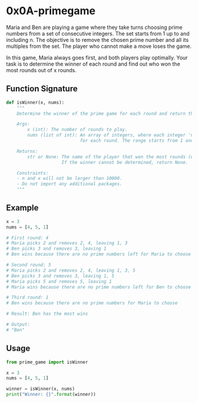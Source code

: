 # 0x0A-primegame

Maria and Ben are playing a game where they take turns choosing prime numbers from a set of consecutive integers. The set starts from 1 up to and including n. The objective is to remove the chosen prime number and all its multiples from the set. The player who cannot make a move loses the game.

In this game, Maria always goes first, and both players play optimally. Your task is to determine the winner of each round and find out who won the most rounds out of x rounds.

## Function Signature

```python
def isWinner(x, nums):
    """
    Determine the winner of the prime game for each round and return the player who won the most rounds.

    Args:
        x (int): The number of rounds to play.
        nums (list of int): An array of integers, where each integer 'n' represents the upper boundary of the range
                            for each round. The range starts from 1 and goes up to 'n'.

    Returns:
        str or None: The name of the player that won the most rounds (either "Maria" or "Ben"). 
                     If the winner cannot be determined, return None.

    Constraints:
    - n and x will not be larger than 10000.
    - Do not import any additional packages.
    """
```

## Example

```python
x = 3
nums = [4, 5, 1]

# First round: 4
# Maria picks 2 and removes 2, 4, leaving 1, 3
# Ben picks 3 and removes 3, leaving 1
# Ben wins because there are no prime numbers left for Maria to choose

# Second round: 5
# Maria picks 2 and removes 2, 4, leaving 1, 3, 5
# Ben picks 3 and removes 3, leaving 1, 5
# Maria picks 5 and removes 5, leaving 1
# Maria wins because there are no prime numbers left for Ben to choose

# Third round: 1
# Ben wins because there are no prime numbers for Maria to choose

# Result: Ben has the most wins

# Output:
# "Ben"
```

## Usage

```python
from prime_game import isWinner

x = 3
nums = [4, 5, 1]

winner = isWinner(x, nums)
print("Winner: {}".format(winner))
```
